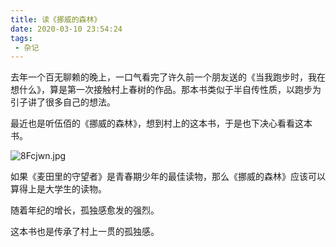 ```yaml
---
title: 读《挪威的森林》
date: 2020-03-10 23:54:24
tags:
 - 杂记
---
```


去年一个百无聊赖的晚上，一口气看完了许久前一个朋友送的《当我跑步时，我在想什么》，算是第一次接触村上春树的作品。那本书类似于半自传性质，以跑步为引子讲了很多自己的想法。
<!-- more -->

最近也是听伍佰的《挪威的森林》，想到村上的这本书，于是也下决心看看这本书。

![8Fcjwn.jpg](https://s2.ax1x.com/2020/03/10/8Fcjwn.jpg)

如果《麦田里的守望者》是青春期少年的最佳读物，那么《挪威的森林》应该可以算得上是大学生的读物。

随着年纪的增长，孤独感愈发的强烈。

这本书也是传承了村上一贯的孤独感。
